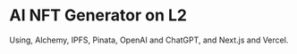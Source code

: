 # AI NFT Generator on L2

Using, Alchemy, IPFS, Pinata, OpenAI and ChatGPT, and Next.js and Vercel.

